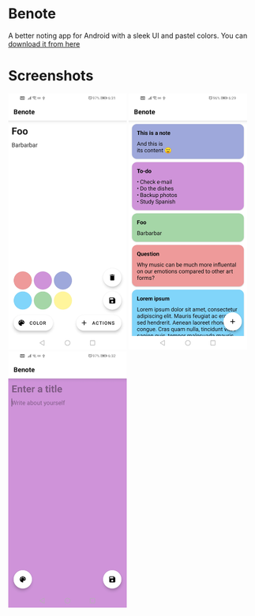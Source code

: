 # Benote
A better noting app for Android with a sleek UI and pastel colors. You can [download it from here](https://github.com/dybdeskarphet/benote/releases/download/1.1/app-debug.apk)

# Screenshots
<img src="screenshots/edit_note.jpg" alt="login" width="240" height="520"> <img src="screenshots/note_list.jpg" alt="login" width="240" height="520"> <img src="screenshots/new_note.jpg" alt="login" width="240" height="520">
